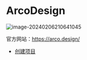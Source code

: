 # ArcoDesign

![image-20240206210641045](assets/image-20240206210641045.png)

官方网站：https://arco.design/

- [创建项目](Create/README.md)